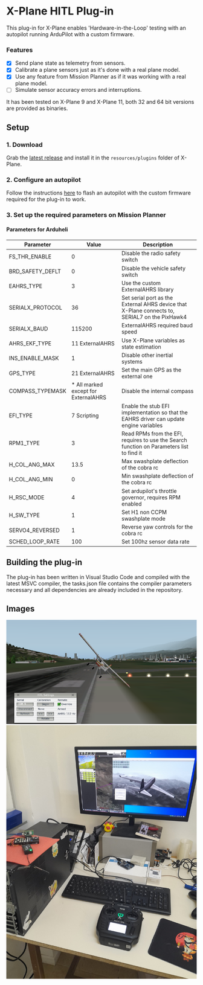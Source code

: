 # X-Plane HITL Plug-in

This plug-in for X-Plane enables 'Hardware-in-the-Loop' testing with an autopilot running ArduPilot with a custom firmware.

### Features

- [x] Send plane state as telemetry from sensors.
- [x] Calibrate a plane sensors just as it's done with a real plane model.
- [x] Use any feature from Mission Planner as if it was working with a real plane model.
- [ ] Simulate sensor accuracy errors and interruptions.

It has been tested on X-Plane 9 and X-Plane 11, both 32 and 64 bit versions are provided as binaries.

## Setup

### 1. Download

Grab the [latest release](https://github.com/qgerman2/xplane-HITL/releases) and install it in the ```resources/plugins``` folder of X-Plane.

### 2. Configure an autopilot

Follow the instructions [here](https://github.com/qgerman2/ardupilot-HITL/blob/HITL/README.md) to flash an autopilot with the custom firmware required for the plug-in to work.

### 3. Set up the required parameters on Mission Planner

####  Parameters for Arduheli

| Parameter        | Value                                | Description                                                                                   |
| ---------------- | ------------------------------------ | --------------------------------------------------------------------------------------------- |
| FS_THR_ENABLE    | 0                                    | Disable the radio safety switch                                                               |
| BRD_SAFETY_DEFLT | 0                                    | Disable the vehicle safety switch                                                             |
| EAHRS_TYPE       | 3                                    | Use the custom ExternalAHRS library                                                           |
| SERIALX_PROTOCOL | 36                                   | Set serial port as the External AHRS device that X-Plane connects to, SERIAL7 on the PixHawk4 |
| SERIALX_BAUD     | 115200                               | ExternalAHRS required baud speed                                                              |
| AHRS_EKF_TYPE    | 11 ExternalAHRS                      | Use X-Plane variables as state estimation                                                     |
| INS_ENABLE_MASK  | 1                                    | Disable other inertial systems                                                                |
| GPS_TYPE         | 21 ExternalAHRS                      | Set the main GPS as the external one                                                          |
| COMPASS_TYPEMASK | * All marked except for ExternalAHRS | Disable the internal compass                                                                  |
| EFI_TYPE         | 7 Scripting                          | Enable the stub EFI implementation so that the EAHRS driver can update engine variables       |
| RPM1_TYPE        | 3                                    | Read RPMs from the EFI, requires to use the Search function on Parameters list to find it     |
| H_COL_ANG_MAX    | 13.5                                 | Max swashplate deflection of the cobra rc                                                     |
| H_COL_ANG_MIN    | 0                                    | Min swashplate deflection of the cobra rc                                                     |
| H_RSC_MODE       | 4                                    | Set ardupilot's throttle governor, requires RPM enabled                                       |
| H_SW_TYPE        | 1                                    | Set H1 non CCPM swashplate mode                                                               |
| SERVO4_REVERSED  | 1                                    | Reverse yaw controls for the cobra rc                                                         |
| SCHED_LOOP_RATE  | 100                                  | Set 100hz sensor data rate                                                                    |


## Building the plug-in

The plug-in has been written in Visual Studio Code and compiled with the latest MSVC compiler, the tasks.json file contains the compiler parameters necessary and all dependencies are already included in the repository.

## Images

![RC Plane in X-Plane 9](setup-instructions/xplane-rc.png)
![Desk setup with RC controller](setup-instructions/setup.jpeg)
